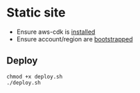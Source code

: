 # Static site
* Ensure aws-cdk is [installed](https://docs.aws.amazon.com/cdk/latest/guide/getting_started.html)
* Ensure account/region are [bootstrapped](https://docs.aws.amazon.com/cdk/latest/guide/bootstrapping.html)

## Deploy

```
chmod +x deploy.sh
./deploy.sh
```